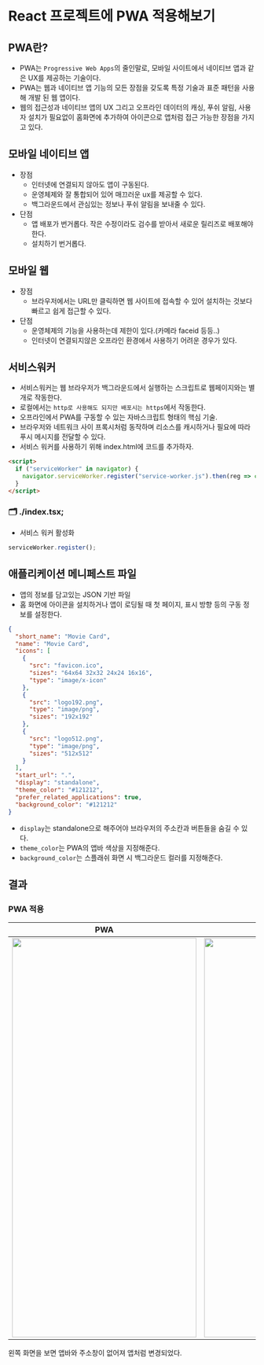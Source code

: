 # React 프로젝트에 PWA 적용해보기

## PWA란?

- PWA는 `Progressive Web Apps`의 줄인말로, 모바일 사이트에서 네이티브 앱과 같은 UX를 제공하는 기술이다.
- PWA는 웹과 네이티브 앱 기능의 모든 장점을 갖도록 특정 기술과 표준 패턴을 사용해 개발 된 웹 앱이다.
- 웹의 접근성과 네이티브 앱의 UX 그리고 오프라인 데이터의 캐싱, 푸쉬 알림, 사용자 설치가 필요없이 홈화면에 추가하여 아이콘으로 앱처럼 접근 가능한 장점을 가지고 있다.

## 모바일 네이티브 앱

- 장점
  - 인터넷에 연결되지 않아도 앱이 구동된다.
  - 운영체제와 잘 통합되어 있어 매끄러운 ux를 제공할 수 있다.
  - 백그라운드에서 관심있는 정보나 푸쉬 알림을 보내줄 수 있다.
- 단점
  - 앱 배포가 번거롭다. 작은 수정이라도 검수를 받아서 새로운 릴리즈로 배포해야한다.
  - 설치하기 번거롭다.

## 모바일 웹

- 장점
  - 브라우저에서는 URL만 클릭하면 웹 사이트에 접속할 수 있어 설치하는 것보다 빠르고 쉽게 접근할 수 있다.
- 단점
  - 운영체제의 기능을 사용하는데 제한이 있다.(카메라 faceid 등등..)
  - 인터넷이 연결되지않은 오프라인 환경에서 사용하기 어려운 경우가 있다.

## 서비스워커

- 서비스워커는 웹 브라우저가 백그라운드에서 실행하는 스크립트로 웹페이지와는 별개로 작동한다.
- 로컬에서는 `http로 사용해도 되지만 배포시는 https`에서 작동한다.
- 오프라인에서 PWA를 구동할 수 있는 자바스크립트 형태의 핵심 기술.
- 브라우저와 네트워크 사이 프록시처럼 동작하며 리소스를 캐시하거나 필요에 따라 푸시 메시지를 전달할 수 있다.
- 서비스 워커를 사용하기 위해 index.html에 코드를 추가하자.

```html
<script>
  if ("serviceWorker" in navigator) {
    navigator.serviceWorker.register("service-worker.js").then(reg => console.log("Service worker registered.", reg));
  }
</script>
```

### 🗂 ./index.tsx;

- 서비스 워커 활성화

```js
serviceWorker.register();
```

## 애플리케이션 메니페스트 파일

- 앱의 정보를 담고있는 JSON 기반 파일
- 홈 화면에 아이콘을 설치하거나 앱이 로딩될 때 첫 페이지, 표시 방향 등의 구동 정보를 설정한다.

```json
{
  "short_name": "Movie Card",
  "name": "Movie Card",
  "icons": [
    {
      "src": "favicon.ico",
      "sizes": "64x64 32x32 24x24 16x16",
      "type": "image/x-icon"
    },
    {
      "src": "logo192.png",
      "type": "image/png",
      "sizes": "192x192"
    },
    {
      "src": "logo512.png",
      "type": "image/png",
      "sizes": "512x512"
    }
  ],
  "start_url": ".",
  "display": "standalone",
  "theme_color": "#121212",
  "prefer_related_applications": true,
  "background_color": "#121212"
}
```

- `display`는 standalone으로 해주어야 브라우저의 주소칸과 버튼들을 숨길 수 있다.
- `theme_color`는 PWA의 앱바 색상을 지정해준다.
- `background_color`는 스플래쉬 화면 시 백그라운드 컬러를 지정해준다.

## 결과

### PWA 적용

|                                                                         PWA                                                                          |                                                                         WEB                                                                          |
| :--------------------------------------------------------------------------------------------------------------------------------------------------: | :--------------------------------------------------------------------------------------------------------------------------------------------------: |
| <img src="https://user-images.githubusercontent.com/40492343/153543994-a43b26dd-d176-4fa3-a9e4-1ec852e4755c.jpg" width="375px" height="812px"></img> | <img src="https://user-images.githubusercontent.com/40492343/153543996-2f4d7815-91c0-4519-9523-6da40bb963bc.jpg" width="375px" height="812px"></img> |

왼쪽 화면을 보면 앱바와 주소창이 없어져 앱처럼 변경되었다.
